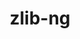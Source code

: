 ---
title: "zlib-ng"
layout: cache
categories: [package, develop-2023-11-19]
meta: {"versions": ["2.0.7", "2.1.4"], "compilers": ["apple-clang@=15.0.0", "cce@=15.0.1", "clang@=14.0.0", "gcc@=10.3.0", "gcc@=10.5.0", "gcc@=11.1.0", "gcc@=11.3.0", "gcc@=11.4.0", "gcc@=12.3.0", "gcc@=7.3.1", "gcc@=7.5.0", "gcc@=9.4.0", "oneapi@=2023.2.0"], "oss": ["amzn2", "rhel8", "sle_hpc15", "ubuntu18.04", "ubuntu20.04", "ubuntu22.04", "ventura"], "platforms": ["darwin", "linux"], "targets": ["aarch64", "neoverse_n1", "neoverse_v1", "ppc64le", "x86_64_v3", "x86_64_v4", "zen4"], "stacks": ["aws-isc", "aws-isc-aarch64", "build_systems", "data-vis-sdk", "e4s", "e4s-cray-rhel", "e4s-cray-sles", "e4s-neoverse_v1", "e4s-oneapi", "e4s-power", "e4s-rocm-external", "gpu-tests", "ml-darwin-aarch64-mps", "ml-linux-x86_64-cpu", "ml-linux-x86_64-cuda", "ml-linux-x86_64-rocm", "radiuss", "radiuss-aws", "radiuss-aws-aarch64", "root", "tutorial"], "num_specs": 20, "num_specs_by_stack": {"ml-darwin-aarch64-mps": 1, "root": 20, "aws-isc-aarch64": 2, "radiuss-aws-aarch64": 2, "radiuss-aws": 1, "aws-isc": 1, "e4s-cray-rhel": 1, "build_systems": 1, "radiuss": 1, "e4s-cray-sles": 1, "e4s-neoverse_v1": 1, "e4s-power": 1, "gpu-tests": 1, "data-vis-sdk": 1, "e4s-rocm-external": 1, "e4s": 1, "e4s-oneapi": 1, "tutorial": 7, "ml-linux-x86_64-cuda": 1, "ml-linux-x86_64-cpu": 1, "ml-linux-x86_64-rocm": 1}}
spec_details: [{"hash": "aevyp2s5qmmrj4k6t2xz4eryf7ry67ov", "compiler": "apple-clang@=15.0.0", "versions": ["2.1.4"], "os": "ventura", "platform": "darwin", "target": "aarch64", "variants": ["build_system=autotools", "+compat", "+opt"], "stacks": ["ml-darwin-aarch64-mps", "root"], "size": "-", "tarball": "https://binaries.spack.io/releases/develop-2023-11-19/build_cache/darwin-ventura-aarch64/apple-clang-15.0.0/zlib-ng-2.1.4/darwin-ventura-aarch64-apple-clang-15.0.0-zlib-ng-2.1.4-aevyp2s5qmmrj4k6t2xz4eryf7ry67ov.spack"}, {"hash": "ozxpv6ywbumen54jcqqwialoymxcz6it", "compiler": "gcc@=7.3.1", "versions": ["2.1.4"], "os": "amzn2", "platform": "linux", "target": "aarch64", "variants": ["build_system=autotools", "+compat", "+opt"], "stacks": ["aws-isc-aarch64", "radiuss-aws-aarch64", "root"], "size": "-", "tarball": "https://binaries.spack.io/releases/develop-2023-11-19/build_cache/linux-amzn2-aarch64/gcc-7.3.1/zlib-ng-2.1.4/linux-amzn2-aarch64-gcc-7.3.1-zlib-ng-2.1.4-ozxpv6ywbumen54jcqqwialoymxcz6it.spack"}, {"hash": "baoncisgeplcid6mow2etynhvzcrapdx", "compiler": "gcc@=7.3.1", "versions": ["2.1.4"], "os": "amzn2", "platform": "linux", "target": "neoverse_n1", "variants": ["build_system=autotools", "+compat", "+opt"], "stacks": ["aws-isc-aarch64", "radiuss-aws-aarch64", "root"], "size": "-", "tarball": "https://binaries.spack.io/releases/develop-2023-11-19/build_cache/linux-amzn2-neoverse_n1/gcc-7.3.1/zlib-ng-2.1.4/linux-amzn2-neoverse_n1-gcc-7.3.1-zlib-ng-2.1.4-baoncisgeplcid6mow2etynhvzcrapdx.spack"}, {"hash": "yxkhkz7h3yktwfhmxbupcygihsgwyxrf", "compiler": "gcc@=7.3.1", "versions": ["2.1.4"], "os": "amzn2", "platform": "linux", "target": "x86_64_v3", "variants": ["build_system=autotools", "+compat", "+opt"], "stacks": ["radiuss-aws", "root", "aws-isc"], "size": "-", "tarball": "https://binaries.spack.io/releases/develop-2023-11-19/build_cache/linux-amzn2-x86_64_v3/gcc-7.3.1/zlib-ng-2.1.4/linux-amzn2-x86_64_v3-gcc-7.3.1-zlib-ng-2.1.4-yxkhkz7h3yktwfhmxbupcygihsgwyxrf.spack"}, {"hash": "lknczxx5jatthkcppenty22p3xrrzwkp", "compiler": "cce@=15.0.1", "versions": ["2.1.4"], "os": "rhel8", "platform": "linux", "target": "zen4", "variants": ["build_system=autotools", "+compat", "+opt"], "stacks": ["root", "e4s-cray-rhel"], "size": "-", "tarball": "https://binaries.spack.io/releases/develop-2023-11-19/build_cache/linux-rhel8-zen4/cce-15.0.1/zlib-ng-2.1.4/linux-rhel8-zen4-cce-15.0.1-zlib-ng-2.1.4-lknczxx5jatthkcppenty22p3xrrzwkp.spack"}, {"hash": "4jeo2bcd7uvqe3vvjjwib6hehvt3paft", "compiler": "gcc@=7.5.0", "versions": ["2.1.4"], "os": "ubuntu18.04", "platform": "linux", "target": "x86_64_v3", "variants": ["build_system=autotools", "+compat", "+opt"], "stacks": ["build_systems", "radiuss", "root"], "size": "-", "tarball": "https://binaries.spack.io/releases/develop-2023-11-19/build_cache/linux-ubuntu18.04-x86_64_v3/gcc-7.5.0/zlib-ng-2.1.4/linux-ubuntu18.04-x86_64_v3-gcc-7.5.0-zlib-ng-2.1.4-4jeo2bcd7uvqe3vvjjwib6hehvt3paft.spack"}, {"hash": "jknbvgxnif6udueslaq52qkiyq3lav4o", "compiler": "gcc@=10.3.0", "versions": ["2.1.4"], "os": "sle_hpc15", "platform": "linux", "target": "x86_64_v4", "variants": ["build_system=autotools", "+compat", "+opt"], "stacks": ["e4s-cray-sles", "root"], "size": "-", "tarball": "https://binaries.spack.io/releases/develop-2023-11-19/build_cache/linux-sle_hpc15-x86_64_v4/gcc-10.3.0/zlib-ng-2.1.4/linux-sle_hpc15-x86_64_v4-gcc-10.3.0-zlib-ng-2.1.4-jknbvgxnif6udueslaq52qkiyq3lav4o.spack"}, {"hash": "42h4pos4pbtob2e2cg3emnujgm23c7mn", "compiler": "gcc@=11.4.0", "versions": ["2.1.4"], "os": "ubuntu20.04", "platform": "linux", "target": "neoverse_v1", "variants": ["build_system=autotools", "+compat", "+opt"], "stacks": ["e4s-neoverse_v1", "root"], "size": "-", "tarball": "https://binaries.spack.io/releases/develop-2023-11-19/build_cache/linux-ubuntu20.04-neoverse_v1/gcc-11.4.0/zlib-ng-2.1.4/linux-ubuntu20.04-neoverse_v1-gcc-11.4.0-zlib-ng-2.1.4-42h4pos4pbtob2e2cg3emnujgm23c7mn.spack"}, {"hash": "rarqhi6vuos5wu5j5kyrfx53hgsisjgg", "compiler": "gcc@=9.4.0", "versions": ["2.1.4"], "os": "ubuntu20.04", "platform": "linux", "target": "ppc64le", "variants": ["build_system=autotools", "+compat", "+opt"], "stacks": ["e4s-power", "root"], "size": "-", "tarball": "https://binaries.spack.io/releases/develop-2023-11-19/build_cache/linux-ubuntu20.04-ppc64le/gcc-9.4.0/zlib-ng-2.1.4/linux-ubuntu20.04-ppc64le-gcc-9.4.0-zlib-ng-2.1.4-rarqhi6vuos5wu5j5kyrfx53hgsisjgg.spack"}, {"hash": "5pwtky4i2vgik2md557hgike4jaz63uf", "compiler": "gcc@=11.1.0", "versions": ["2.1.4"], "os": "ubuntu20.04", "platform": "linux", "target": "x86_64_v3", "variants": ["build_system=autotools", "+compat", "+opt"], "stacks": ["gpu-tests", "data-vis-sdk", "root"], "size": "-", "tarball": "https://binaries.spack.io/releases/develop-2023-11-19/build_cache/linux-ubuntu20.04-x86_64_v3/gcc-11.1.0/zlib-ng-2.1.4/linux-ubuntu20.04-x86_64_v3-gcc-11.1.0-zlib-ng-2.1.4-5pwtky4i2vgik2md557hgike4jaz63uf.spack"}, {"hash": "kixew7pohpcihxkhcxlishricr6ltohu", "compiler": "gcc@=11.4.0", "versions": ["2.1.4"], "os": "ubuntu20.04", "platform": "linux", "target": "x86_64_v3", "variants": ["build_system=autotools", "+compat", "+opt"], "stacks": ["e4s-rocm-external", "e4s", "root"], "size": "-", "tarball": "https://binaries.spack.io/releases/develop-2023-11-19/build_cache/linux-ubuntu20.04-x86_64_v3/gcc-11.4.0/zlib-ng-2.1.4/linux-ubuntu20.04-x86_64_v3-gcc-11.4.0-zlib-ng-2.1.4-kixew7pohpcihxkhcxlishricr6ltohu.spack"}, {"hash": "uy7d6s6nya3x3q52ugwbjpljr6i3e2jw", "compiler": "oneapi@=2023.2.0", "versions": ["2.1.4"], "os": "ubuntu20.04", "platform": "linux", "target": "x86_64_v3", "variants": ["build_system=autotools", "+compat", "+opt"], "stacks": ["e4s-oneapi", "root"], "size": "-", "tarball": "https://binaries.spack.io/releases/develop-2023-11-19/build_cache/linux-ubuntu20.04-x86_64_v3/oneapi-2023.2.0/zlib-ng-2.1.4/linux-ubuntu20.04-x86_64_v3-oneapi-2023.2.0-zlib-ng-2.1.4-uy7d6s6nya3x3q52ugwbjpljr6i3e2jw.spack"}, {"hash": "cywt2ho7bapwkqqtchkbnk4xdd6k3ay2", "compiler": "gcc@=10.5.0", "versions": ["2.1.4"], "os": "ubuntu22.04", "platform": "linux", "target": "x86_64_v3", "variants": ["build_system=autotools", "+compat", "+opt"], "stacks": ["tutorial", "root"], "size": "-", "tarball": "https://binaries.spack.io/releases/develop-2023-11-19/build_cache/linux-ubuntu22.04-x86_64_v3/gcc-10.5.0/zlib-ng-2.1.4/linux-ubuntu22.04-x86_64_v3-gcc-10.5.0-zlib-ng-2.1.4-cywt2ho7bapwkqqtchkbnk4xdd6k3ay2.spack"}, {"hash": "7cf7m3itskqt3l6aeddzpbs6uffinpen", "compiler": "clang@=14.0.0", "versions": ["2.1.4"], "os": "ubuntu22.04", "platform": "linux", "target": "x86_64_v3", "variants": ["build_system=autotools", "+compat", "+opt"], "stacks": ["tutorial", "root"], "size": "-", "tarball": "https://binaries.spack.io/releases/develop-2023-11-19/build_cache/linux-ubuntu22.04-x86_64_v3/clang-14.0.0/zlib-ng-2.1.4/linux-ubuntu22.04-x86_64_v3-clang-14.0.0-zlib-ng-2.1.4-7cf7m3itskqt3l6aeddzpbs6uffinpen.spack"}, {"hash": "vrtkzxobr2ve3ozu5fygx24icjq33d7o", "compiler": "gcc@=11.3.0", "versions": ["2.1.4"], "os": "ubuntu22.04", "platform": "linux", "target": "x86_64_v3", "variants": ["build_system=autotools", "+compat", "+opt"], "stacks": ["ml-linux-x86_64-cuda", "ml-linux-x86_64-cpu", "ml-linux-x86_64-rocm", "root"], "size": "-", "tarball": "https://binaries.spack.io/releases/develop-2023-11-19/build_cache/linux-ubuntu22.04-x86_64_v3/gcc-11.3.0/zlib-ng-2.1.4/linux-ubuntu22.04-x86_64_v3-gcc-11.3.0-zlib-ng-2.1.4-vrtkzxobr2ve3ozu5fygx24icjq33d7o.spack"}, {"hash": "o7mwlt4skiyp56c7dziguy6icsno25ap", "compiler": "clang@=14.0.0", "versions": ["2.0.7"], "os": "ubuntu22.04", "platform": "linux", "target": "x86_64_v3", "variants": ["build_system=autotools", "+compat", "+opt"], "stacks": ["tutorial", "root"], "size": "-", "tarball": "https://binaries.spack.io/releases/develop-2023-11-19/build_cache/linux-ubuntu22.04-x86_64_v3/clang-14.0.0/zlib-ng-2.0.7/linux-ubuntu22.04-x86_64_v3-clang-14.0.0-zlib-ng-2.0.7-o7mwlt4skiyp56c7dziguy6icsno25ap.spack"}, {"hash": "yigb7oxo5yoy6lfcreefhio5bprbrfod", "compiler": "gcc@=11.4.0", "versions": ["2.1.4"], "os": "ubuntu22.04", "platform": "linux", "target": "x86_64_v3", "variants": ["build_system=autotools", "+compat", "+opt"], "stacks": ["tutorial", "root"], "size": "-", "tarball": "https://binaries.spack.io/releases/develop-2023-11-19/build_cache/linux-ubuntu22.04-x86_64_v3/gcc-11.4.0/zlib-ng-2.1.4/linux-ubuntu22.04-x86_64_v3-gcc-11.4.0-zlib-ng-2.1.4-yigb7oxo5yoy6lfcreefhio5bprbrfod.spack"}, {"hash": "msxmryld2rzlybexajee5i3qk7u3g6ti", "compiler": "gcc@=12.3.0", "versions": ["2.1.4"], "os": "ubuntu22.04", "platform": "linux", "target": "x86_64_v3", "variants": ["build_system=autotools", "+compat", "+opt"], "stacks": ["tutorial", "root"], "size": "-", "tarball": "https://binaries.spack.io/releases/develop-2023-11-19/build_cache/linux-ubuntu22.04-x86_64_v3/gcc-12.3.0/zlib-ng-2.1.4/linux-ubuntu22.04-x86_64_v3-gcc-12.3.0-zlib-ng-2.1.4-msxmryld2rzlybexajee5i3qk7u3g6ti.spack"}, {"hash": "c7o4zf4gmocpqwghi3yev7g3mmhquvnr", "compiler": "gcc@=11.4.0", "versions": ["2.0.7"], "os": "ubuntu22.04", "platform": "linux", "target": "x86_64_v3", "variants": ["build_system=autotools", "+compat", "+opt"], "stacks": ["tutorial", "root"], "size": "-", "tarball": "https://binaries.spack.io/releases/develop-2023-11-19/build_cache/linux-ubuntu22.04-x86_64_v3/gcc-11.4.0/zlib-ng-2.0.7/linux-ubuntu22.04-x86_64_v3-gcc-11.4.0-zlib-ng-2.0.7-c7o4zf4gmocpqwghi3yev7g3mmhquvnr.spack"}, {"hash": "gevos5pbz7b3bbngdy64ufor7pidfur5", "compiler": "gcc@=11.4.0", "versions": ["2.0.7"], "os": "ubuntu22.04", "platform": "linux", "target": "x86_64_v3", "variants": ["build_system=autotools", "+compat", "+opt"], "stacks": ["tutorial", "root"], "size": "-", "tarball": "https://binaries.spack.io/releases/develop-2023-11-19/build_cache/linux-ubuntu22.04-x86_64_v3/gcc-11.4.0/zlib-ng-2.0.7/linux-ubuntu22.04-x86_64_v3-gcc-11.4.0-zlib-ng-2.0.7-gevos5pbz7b3bbngdy64ufor7pidfur5.spack"}]
---